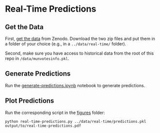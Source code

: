 # Real-Time Predictions

## Get the Data

First, [get the data](https://zenodo.org/record/3984924) from Zenodo.
Download the two zip files and put them in a folder of your choice (e.g., in a `../data/real-time/` folder).

Second, make sure you have access to historical data from the root of this repo in `/data/munvotesinfo.pkl`.

## Generate Predictions

Run the [generate-predictions.ipynb](generate-predictions.ipynb) notebook to generate predictions.

## Plot Predictions

Run the corresponding script in the [figures](../figures) folder:
~~~
python real-time-predictions.py ../data/real-time/predictions.pkl output/to/real-time-predictions.pdf
~~~
